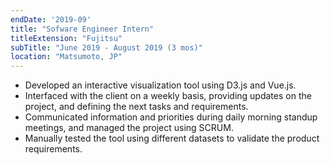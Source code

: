 ```yaml
---
endDate: '2019-09'
title: "Sofware Engineer Intern"
titleExtension: "Fujitsu"
subTitle: "June 2019 - August 2019 (3 mos)"
location: "Matsumoto, JP"
---
```


- Developed an interactive visualization tool using D3.js and Vue.js.
- Interfaced with the client on a weekly basis, providing updates on the project, and defining the next tasks and requirements.
- Communicated information and priorities during daily morning standup meetings, and managed the project using SCRUM.
- Manually tested the tool using different datasets to validate the product requirements.